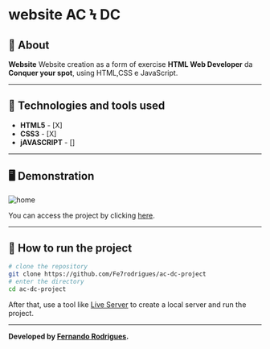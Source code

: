 # website AC Ϟ DC

## 📖 About  
**Website** Website creation as a form of exercise **HTML Web Developer** da **Conquer your spot**, using HTML,CSS e JavaScript.

---

## 🚀 Technologies and tools used
- **HTML5** - [X]
- **CSS3** - [X]
- **jAVASCRIPT** - []

---

## 🖥️ Demonstration
![home](preview.png)

You can access the project by clicking [here](https://fe7rodrigues.github.io/ac-dc-project/).


---

## 🔧 How to run the project

```bash
# clone the repository
git clone https://github.com/Fe7rodrigues/ac-dc-project
# enter the directory
cd ac-dc-project
```
After that, use a tool like [Live Server](https://marketplace.visualstudio.com/items?itemName=ritwickdey.LiveServer) to create a local server and run the project.

---

**Developed by [Fernando Rodrigues](https://github.com/Fe7rodrigues).**
